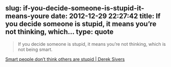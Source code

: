 slug: if-you-decide-someone-is-stupid-it-means-youre
date: 2012-12-29 22:27:42
title: If you decide someone is stupid, it means you’re not thinking, which...
type: quote
---

> If you decide someone is stupid, it means you’re not thinking, which is not being smart.

[Smart people don’t think others are stupid | Derek Sivers](http://sivers.org/ss)
